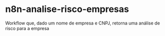 # n8n-analise-risco-empresas
Workflow que, dado um nome de empresa e CNPJ, retorna uma análise de risco para a empresa
